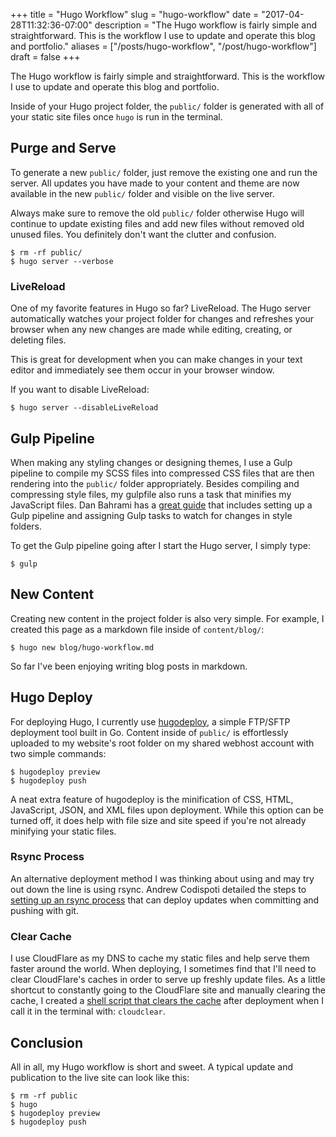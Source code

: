 +++
title = "Hugo Workflow"
slug = "hugo-workflow"
date = "2017-04-28T11:32:36-07:00"
description = "The Hugo workflow is fairly simple and straightforward. This is the workflow I use to update and operate this blog and portfolio."
aliases = ["/posts/hugo-workflow", "/post/hugo-workflow"]
draft = false
+++

The Hugo workflow is fairly simple and straightforward. This is the workflow I use to update and operate this blog and portfolio.

Inside of your Hugo project folder, the `public/` folder is generated with all of your static site files once `hugo` is run in the terminal.

## Purge and Serve ##
To generate a new `public/` folder, just remove the existing one and run the server. All updates you have made to your content and theme are now available in the new `public/` folder and visible on the live server.

Always make sure to remove the old `public/` folder otherwise Hugo will continue to update existing files and add new files without removed old unused files. You definitely don't want the clutter and confusion.

```console
$ rm -rf public/
$ hugo server --verbose
```

### LiveReload ###
One of my favorite features in Hugo so far? LiveReload. The Hugo server automatically watches your project folder for changes and refreshes your browser when any new changes are made while editing, creating, or deleting files.

This is great for development when you can make changes in your text editor and immediately see them occur in your browser window.

If you want to disable LiveReload:

```
$ hugo server --disableLiveReload
```

## Gulp Pipeline ##
When making any styling changes or designing themes, I use a Gulp pipeline to compile my SCSS files into compressed CSS files that are then rendering into the `public/` folder appropriately. Besides compiling and compressing style files, my gulpfile also runs a task that minifies my JavaScript files. Dan Bahrami has a [great guide](http://danbahrami.io/articles/building-a-production-website-with-hugo-and-gulp-js/) that includes setting up a Gulp pipeline and assigning Gulp tasks to watch for changes in style folders.

To get the Gulp pipeline going after I start the Hugo server, I simply type:

```console
$ gulp
```

## New Content ##
Creating new content in the project folder is also very simple. For example, I created this page as a markdown file inside of `content/blog/`:

```console
$ hugo new blog/hugo-workflow.md
```

So far I've been enjoying writing blog posts in markdown.

## Hugo Deploy ##
For deploying Hugo, I currently use [hugodeploy](https://github.com/mindok/hugodeploy), a simple FTP/SFTP deployment tool built in Go. Content inside of `public/` is effortlessly uploaded to my website's root folder on my shared webhost account with two simple commands:

```console
$ hugodeploy preview
$ hugodeploy push
```

A neat extra feature of hugodeploy is the minification of CSS, HTML, JavaScript, JSON, and XML files upon deployment. While this option can be turned off, it does help with file size and site speed if you're not already minifying your static files.

### Rsync Process ###
An alternative deployment method I was thinking about using and may try out down the line is using rsync. Andrew Codispoti detailed the steps to [setting up an rsync process](http://www.andrewcodispoti.com/deploy-process/) that can deploy updates when committing and pushing with git.

### Clear Cache ###
I use CloudFlare as my DNS to cache my static files and help serve them faster around the world. When deploying, I sometimes find that I'll need to clear CloudFlare's caches in order to serve up freshly update files. As a little shortcut to constantly going to the CloudFlare site and manually clearing the cache, I created a [shell script that clears the cache](blog/shell-script-to-clear-cloudflare-cache) after deployment when I call it in the terminal with: `cloudclear`.

## Conclusion ##
All in all, my Hugo workflow is short and sweet. A typical update and publication to the live site can look like this:

```console
$ rm -rf public
$ hugo
$ hugodeploy preview
$ hugodeploy push
```
